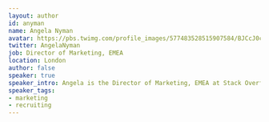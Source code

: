```yaml
---
layout: author
id: anyman
name: Angela Nyman
avatar: https://pbs.twimg.com/profile_images/577483528515907584/BJCcJ0ca_400x400.jpeg
twitter: AngelaNyman
job: Director of Marketing, EMEA
location: London
author: false
speaker: true
speaker_intro: Angela is the Director of Marketing, EMEA at Stack Overflow. She has an extensive expertise in branding, marketing management and +12 years of experience in cross cultural management. At Stack Overflow she is educating companies about technical recruitment and how to best reach, attract and engage with developers.
speaker_tags:
- marketing
- recruiting
---
```


